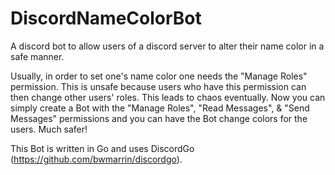 # DiscordNameColorBot

A discord bot to allow users of a discord server to alter their name color in a safe manner.

Usually, in order to set one's name color one needs the "Manage Roles" permission. This is unsafe because users who have this permission can then change other users' roles. This leads to chaos eventually. Now you can simply create a Bot with the "Manage Roles", "Read Messages", & "Send Messages" permissions and you can have the Bot change colors for the users. Much safer!

This Bot is written in Go and uses DiscordGo (https://github.com/bwmarrin/discordgo).